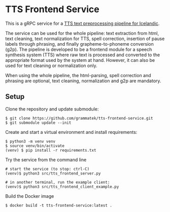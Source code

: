 # TTS Frontend Service

This is a gRPC service for a [TTS text preprocessing pipeline for Icelandic](https://github.com/grammatek/tts-frontend).

The service can be used for the whole pipeline: text extraction from html, text cleaning, text normalization for TTS,
spell correction, insertion of pause labels through phrasing, and finally grapheme-to-phoneme conversion (g2p).
The pipeline is developed to be a frontend module for a speech synthesis system (TTS) where raw text is processed 
and converted to the appropriate format used by the system at hand. However, it can also be used for text cleaning or
normalization only.

When using the whole pipeline, the html-parsing, spell correction and phrasing are optional, text cleaning,
normalization and g2p are mandatory.

## Setup

Clone the repository and update submodule:

```
$ git clone https://github.com/grammatek/tts-frontend-service.git
$ git submodule update --init
```

Create and start a virtual environment and install requirements:

```
$ python3 -m venv venv
$ source venv/bin/activate
(venv) $ pip install -r requirements.txt
```

Try the service from the command line

```
# start the service (to stop: ctrl-C)
(venv)$ python3 src/tts_frontend_server.py

# in another terminal, run the example client:
(venv)$ python3 src/tts_frontend_client_example.py

```

Build the Docker image

```
$ docker build -t tts-frontend-service:latest .
```

